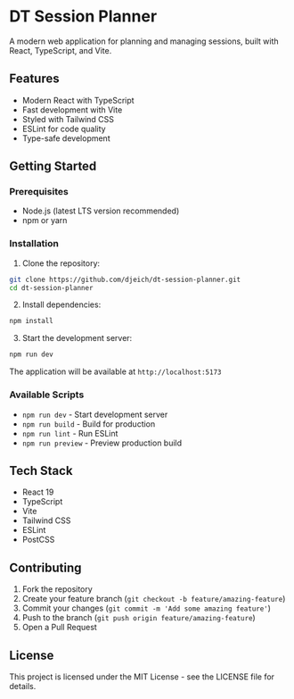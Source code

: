 # DT Session Planner

A modern web application for planning and managing sessions, built with React, TypeScript, and Vite.

## Features

- Modern React with TypeScript
- Fast development with Vite
- Styled with Tailwind CSS
- ESLint for code quality
- Type-safe development

## Getting Started

### Prerequisites

- Node.js (latest LTS version recommended)
- npm or yarn

### Installation

1. Clone the repository:
```bash
git clone https://github.com/djeich/dt-session-planner.git
cd dt-session-planner
```

2. Install dependencies:
```bash
npm install
```

3. Start the development server:
```bash
npm run dev
```

The application will be available at `http://localhost:5173`

### Available Scripts

- `npm run dev` - Start development server
- `npm run build` - Build for production
- `npm run lint` - Run ESLint
- `npm run preview` - Preview production build

## Tech Stack

- React 19
- TypeScript
- Vite
- Tailwind CSS
- ESLint
- PostCSS

## Contributing

1. Fork the repository
2. Create your feature branch (`git checkout -b feature/amazing-feature`)
3. Commit your changes (`git commit -m 'Add some amazing feature'`)
4. Push to the branch (`git push origin feature/amazing-feature`)
5. Open a Pull Request

## License

This project is licensed under the MIT License - see the LICENSE file for details.
